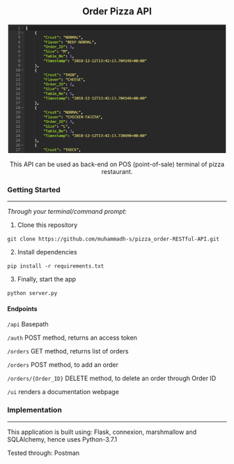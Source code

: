 <h2 align="center">
<b> Order Pizza API</b></h1>
<p align="center">
<img width="500" height="auto" src="rest-api-min.png"/>
</p>

<p align="center">
This API can be used as back-end on POS (point-of-sale) terminal
of pizza restaurant.
</p>

### Getting Started
<hr>

_Through your terminal/command prompt:_

1. Clone this repository

`git clone https://github.com/muhammadh-s/pizza_order-RESTful-API.git`

2. Install dependencies

`pip install -r requirements.txt`

3. Finally, start the app

`python server.py`

#### Endpoints

`/api` Basepath

`/auth` POST method, returns an access token

`/orders` GET method, returns list of orders

`/orders` POST method, to add an order

`/orders/{Order_ID}` DELETE method, to delete an order through Order ID

`/ui` renders a documentation webpage

### Implementation
<hr>

This application is built using: Flask, connexion, marshmallow and
SQLAlchemy, hence uses Python-3.7.1

Tested through: Postman
